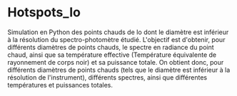 # Hotspots_Io
Simulation en Python des points chauds de Io dont le diamètre est inférieur à la résolution du spectro-photomètre étudié. 
L'objectif est d'obtenir, pour différents diamètres de points chauds, le spectre en radiance du point chaud, ainsi que sa température effective (Température équivalente de rayonnement de corps noir) et sa puissance totale.
On obtient donc, pour différents diamètres de points chauds (tels que le diamètre est inférieur à la résolution de l'instrument), différents spectres, ainsi que différentes températures et puissances totales.
